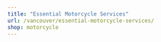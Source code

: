 ```yaml
---
title: "Essential Motorcycle Services"
url: /vancouver/essential-motorcycle-services/
shop: motorcycle
---
```

